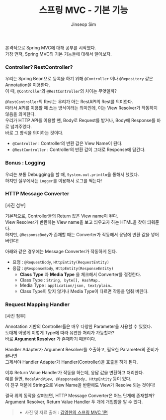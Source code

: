 ﻿---
layout: post
title: "스프링 MVC - 기본 기능"
categories: Springboot
tags: [java]
author:
  - Jinseop Sim
---

본격적으로 Spring MVC에 대해 공부를 시작했다.  
가장 먼저, Spring MVC의 기본 기능들에 대해서 알아보자.  

### Controller? RestController?
우리는 Spring Bean으로 등록을 하기 위해 ```@Controller``` 이나 ```@Repository``` 같은 Annotation을 이용한다.  
이 때, ```@Controller```와 ```@RestController```의 차이는 무엇일까?  

```@RestController```의 Rest는 우리가 아는 RestAPI의 Rest를 의미한다.  
따라서 API를 이용할 때 쓰는 방식이라는 의미인데, 이는 View Resolver가 작동하지 않음을 의미한다.  
우리가 HTTP API를 이용할 땐, Body로 Request를 받거나, Body에 Response를 바로 넘겨주었다.  
바로 그 방식을 의미하는 것이다.  

- ```@Controller``` : Controller의 반환 값은 View Name이 된다.
- ```@RestController``` : Controller의 반환 값이 그대로 Response에 담긴다.  

### Bonus : Logging
우리는 보통 Debugging을 할 때, ```System.out.println```을 통해서 했었다.  
하지만 실무에서는 ```Logger```를 이용해서 로그를 찍는다!  

### HTTP Message Converter
[사진 첨부]

기본적으로, Controller들의 Return 값은 View name이 된다.  
View Resolver가 반환하는 View name을 보고 띄우고자 하는 HTML을 찾아 띄워준다.  
하지만, ```@ResponseBody```가 존재할 때는 Converter가 작동해서 응답에 반환 값을 넣어버린다!  

아래와 같은 경우에는 Message Converter가 작동하게 된다.  

- 요청 : ```@RequestBody```, ```HttpEntity(RequestEntity)```
- 응답 : ```@ResponseBody```, ```HttpEntity(ResponseEntity)```
  - __Class Type__ 과 __Media Type__ 을 체크해서 Converter를 결정한다.
  - Class Type : ```String, byte[], HashMap```..
  - Media Type : ```application/json, text/plain```..
  - Class Type이 맞지 않거나 Media Type이 다르면 작동을 멈춰 버린다.

### Request Mapping Handler
[사진 첨부]

Annotation 기반의 Controller들은 매우 다양한 Parameter을 사용할 수 있었다.  
도대체 어떻게 이렇게 Type에 따라 유연한 처리가 가능할까?  
바로 __Argument Resolver__ 가 존재하기 때문이다.  

Handler Adapter가 Argument Resolver를 호출하고, 필요한 Parameter의 준비가 끝나면  
그제서야 Handler Adapter가 Handler(Controller)을 호출을 하게 된다.  

이후 Return Value Handler가 작동을 하는데, 응답 값을 변환하고 처리한다.  
예를 들면, ```ModelAndView, @ResponseBody, HttpEntity``` 등이 있다.  
이 친구 덕분에 String으로 View Name을 반환해도 View가 Resolve 되는 것이다!  

결국 위의 동작을 살펴보면, HTTP Message Converter은 어느 단계에 존재할까?  
Argument Resolver, Return Value Handler 두 개에 개입함을 알 수 있다.  

> - 사진 및 자료 출처 : [김영한의 스프링 MVC 1편](https://www.inflearn.com/course/%EC%8A%A4%ED%94%84%EB%A7%81-mvc-1/dashboard)